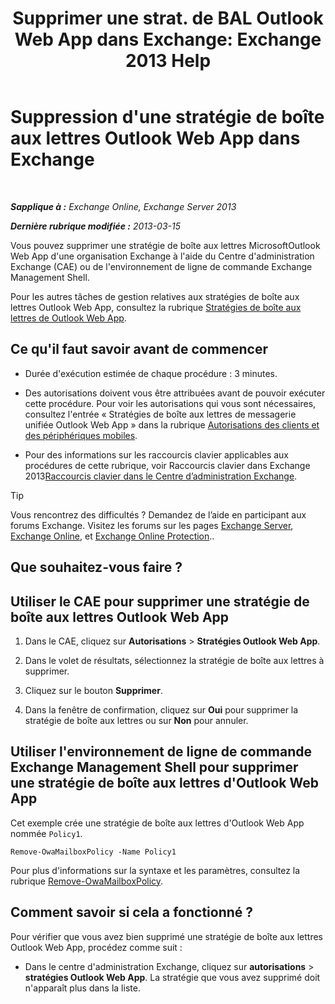 ﻿---
title: 'Supprimer une strat. de BAL Outlook Web App dans Exchange: Exchange 2013 Help'
TOCTitle: Suppression d'une stratégie de boîte aux lettres Outlook Web App dans Exchange
ms:assetid: edab7bac-b62c-4b82-8f21-dcac77cf0e8f
ms:mtpsurl: https://technet.microsoft.com/fr-fr/library/Dd351239(v=EXCHG.150)
ms:contentKeyID: 50479510
ms.date: 05/23/2018
mtps_version: v=EXCHG.150
ms.translationtype: MT
---

# Suppression d'une stratégie de boîte aux lettres Outlook Web App dans Exchange

 

_**Sapplique à :** Exchange Online, Exchange Server 2013_

_**Dernière rubrique modifiée :** 2013-03-15_

Vous pouvez supprimer une stratégie de boîte aux lettres MicrosoftOutlook Web App d'une organisation Exchange à l'aide du Centre d'administration Exchange (CAE) ou de l'environnement de ligne de commande Exchange Management Shell.

Pour les autres tâches de gestion relatives aux stratégies de boîte aux lettres Outlook Web App, consultez la rubrique [Stratégies de boîte aux lettres de Outlook Web App](outlook-web-app-mailbox-policies-exchange-2013-help.md).

## Ce qu'il faut savoir avant de commencer

  - Durée d'exécution estimée de chaque procédure : 3 minutes.

  - Des autorisations doivent vous être attribuées avant de pouvoir exécuter cette procédure. Pour voir les autorisations qui vous sont nécessaires, consultez l'entrée « Stratégies de boîte aux lettres de messagerie unifiée Outlook Web App » dans la rubrique [Autorisations des clients et des périphériques mobiles](clients-and-mobile-devices-permissions-exchange-2013-help.md).

  - Pour des informations sur les raccourcis clavier applicables aux procédures de cette rubrique, voir Raccourcis clavier dans Exchange 2013[Raccourcis clavier dans le Centre d’administration Exchange](keyboard-shortcuts-in-the-exchange-admin-center-exchange-online-protection-help.md).

> [!TIP]
> Vous rencontrez des difficultés ? Demandez de l’aide en participant aux forums Exchange. Visitez les forums sur les pages <a href="https://go.microsoft.com/fwlink/p/?linkid=60612">Exchange Server</a>, <a href="https://go.microsoft.com/fwlink/p/?linkid=267542">Exchange Online</a>, et <a href="https://go.microsoft.com/fwlink/p/?linkid=285351">Exchange Online Protection</a>..


## Que souhaitez-vous faire ?

## Utiliser le CAE pour supprimer une stratégie de boîte aux lettres Outlook Web App

1.  Dans le CAE, cliquez sur **Autorisations** \> **Stratégies Outlook Web App**.

2.  Dans le volet de résultats, sélectionnez la stratégie de boîte aux lettres à supprimer.

3.  Cliquez sur le bouton **Supprimer**.

4.  Dans la fenêtre de confirmation, cliquez sur **Oui** pour supprimer la stratégie de boîte aux lettres ou sur **Non** pour annuler.

## Utiliser l'environnement de ligne de commande Exchange Management Shell pour supprimer une stratégie de boîte aux lettres d'Outlook Web App

Cet exemple crée une stratégie de boîte aux lettres d'Outlook Web App nommée `Policy1`.

    Remove-OwaMailboxPolicy -Name Policy1 

Pour plus d'informations sur la syntaxe et les paramètres, consultez la rubrique [Remove-OwaMailboxPolicy](https://technet.microsoft.com/fr-fr/library/dd298103\(v=exchg.150\)).

## Comment savoir si cela a fonctionné ?

Pour vérifier que vous avez bien supprimé une stratégie de boîte aux lettres Outlook Web App, procédez comme suit :

  - Dans le centre d'administration Exchange, cliquez sur **autorisations** \> **stratégies Outlook Web App**. La stratégie que vous avez supprimé doit n'apparaît plus dans la liste.

